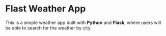 # Flast Weather App

This is a simple weather app built with **Python** and **Flask**, where users will be able to search for the weather by city.